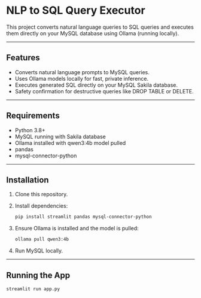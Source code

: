 # NLP to SQL Query Executor

This project converts natural language queries to SQL queries and executes them directly on your MySQL database using Ollama (running locally).

---

## Features

- Converts natural language prompts to MySQL queries.
- Uses Ollama models locally for fast, private inference.
- Executes generated SQL directly on your MySQL Sakila database.
- Safety confirmation for destructive queries like DROP TABLE or DELETE.

---

## Requirements

- Python 3.8+
- MySQL running with Sakila database
- Ollama installed with qwen3:4b model pulled
- pandas
- mysql-connector-python

---

## Installation

1. Clone this repository.

2. Install dependencies:

    ```bash
    pip install streamlit pandas mysql-connector-python
    ```

3. Ensure Ollama is installed and the model is pulled:

    ```bash
    ollama pull qwen3:4b
    ```

4. Run MySQL locally.

---

## Running the App

```bash
streamlit run app.py
